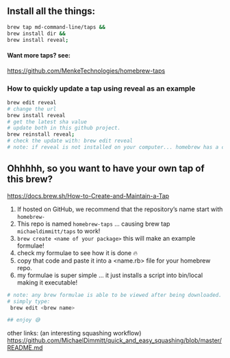 ## Install all the things: 
```bash
brew tap md-command-line/taps && 
brew install dir && 
brew install reveal;
```
#### Want more taps? see: 
https://github.com/MenkeTechnologies/homebrew-taps

### How to quickly update a tap using reveal as an example
```bash
brew edit reveal
# change the url
brew install reveal
# get the latest sha value
# update both in this github project.
brew reinstall reveal;
# check the update with: brew edit reveal
# note: if reveal is not installed on your computer... homebrew has a cask named Reveal and even if you have not installed the app it will show that formula with brew edit reveal.
```

## Ohhhhh, so you want to have your own tap of this brew?
https://docs.brew.sh/How-to-Create-and-Maintain-a-Tap
1) If hosted on GitHub, we recommend that the repository’s name start with `homebrew-`
2) This repo is named `homebrew-taps` ... causing brew tap `michaeldimmitt/taps` to work!
3) `brew create <name of your package>` this will make an example formulae!
4) check my formulae to see how it is done 🔥
5) copy that code and paste it into a <name.rb> file for your homebrew <homebrew-name-here> repo.
6) my formulae is super simple ... it just installs a script into bin/local making it executable!


```bash
# note: any brew formulae is able to be viewed after being downloaded.
# simply type:
 brew edit <brew name>

## enjoy 😅
```
other links: (an interesting squashing workflow)
https://github.com/MichaelDimmitt/quick_and_easy_squashing/blob/master/README.md
